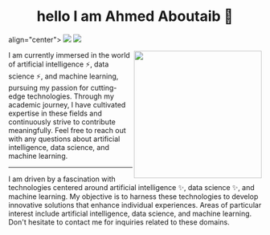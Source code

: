 

<h1 align="center">hello I am Ahmed Aboutaib 👋 </h1>
align="center">
 <a href="https://www.linkedin.com/in/ahmed-aboutaib-085089265/"><img src="https://img.shields.io/badge/linkedin-230177B5?style=flat&logo=linkedin&logoColor=white"/></a>
 <a href="https://www.instagram.com/aboutaib.ahmed/"><img src="https://img.shields.io/badge/instagram-423E4415F7style=flat&logo=instagram&logoColor=white"/></a> </p>
<img src="https://github.com/mohamedabus rea/mohamedabus rea/blob/master/profile-ing.png" align="right" width="254"/>
I am currently immersed in the world of artificial intelligence ⚡, data science ⚡, and machine learning, pursuing my passion for cutting-edge technologies. Through my academic journey, I have cultivated expertise in these fields and continuously strive to contribute meaningfully. Feel free to reach out with any questions about artificial intelligence, data science, and machine learning.

---
I am driven by a fascination with technologies centered around artificial intelligence ✨, data science ✨, and machine learning. My objective is to harness these technologies to develop innovative solutions that enhance individual experiences. Areas of particular interest include artificial intelligence, data science, and machine learning. Don't hesitate to contact me for inquiries related to these domains.




<!--
**ahmedaboutaib/ahmedaboutaib** is a ✨ _special_ ✨ repository because its `README.md` (this file) appears on your GitHub profile.

Here are some ideas to get you started:

- 🔭 I’m currently working on ...
- 🌱 I’m currently learning ...
- 👯 I’m looking to collaborate on ...
- 🤔 I’m looking for help with ...
- 💬 Ask me about ...
- 📫 How to reach me: ...
- 😄 Pronouns: ...
- ⚡ Fun fact: ...
-->
